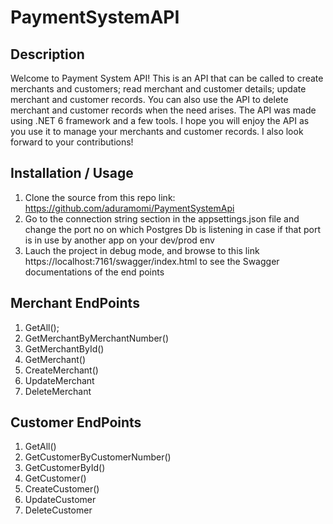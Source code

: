 # PaymentSystemAPI

## Description
Welcome to Payment System API! This is an API that can be called to create merchants and customers; read merchant and customer details; update merchant and customer records. You can also use the API to delete merchant and customer records when the need arises. The API was made using .NET 6 framework and a few tools. I hope you will enjoy the API as you use it to manage your merchants and customer records. I also look forward to your contributions!

## Installation / Usage
1. Clone the source from this repo link: https://github.com/aduramomi/PaymentSystemApi
2. Go to the connection string section in the appsettings.json file and change the port no on which Postgres Db is listening in case if that port is in use by another app on your dev/prod env
3. Lauch the project in debug mode, and browse to this link https://localhost:7161/swagger/index.html to see the Swagger documentations of the end points

## Merchant EndPoints
1. GetAll();
2. GetMerchantByMerchantNumber()
3. GetMerchantById()
4. GetMerchant()
5. CreateMerchant()
6. UpdateMerchant
7. DeleteMerchant
 
## Customer EndPoints
1. GetAll()
2. GetCustomerByCustomerNumber()
3. GetCustomerById()
4. GetCustomer()
5. CreateCustomer()
6. UpdateCustomer
7. DeleteCustomer
